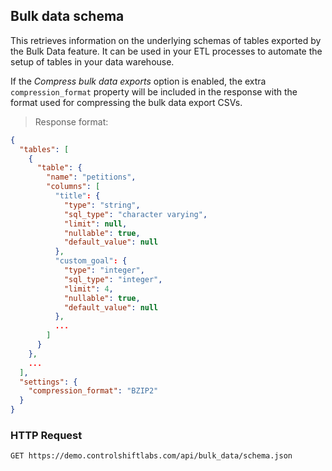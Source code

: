 ## Bulk data schema

This retrieves information on the underlying schemas of tables exported by the Bulk Data feature. It can be used
in your ETL processes to automate the setup of tables in your data warehouse.

If the _Compress bulk data exports_ option is enabled, the extra `compression_format` property will be included in the response with the format used for compressing the bulk data export CSVs.

> Response format:

```json
{
  "tables": [
    {
      "table": {
        "name": "petitions",
        "columns": [
          "title": {
            "type": "string",
            "sql_type": "character varying",
            "limit": null,
            "nullable": true,
            "default_value": null
          },
          "custom_goal": {
            "type": "integer",
            "sql_type": "integer",
            "limit": 4,
            "nullable": true,
            "default_value": null
          },
          ...
        ]
      }
    },
    ...
  ],
  "settings": {
    "compression_format": "BZIP2"
  }
}
```

### HTTP Request

`GET https://demo.controlshiftlabs.com/api/bulk_data/schema.json`

